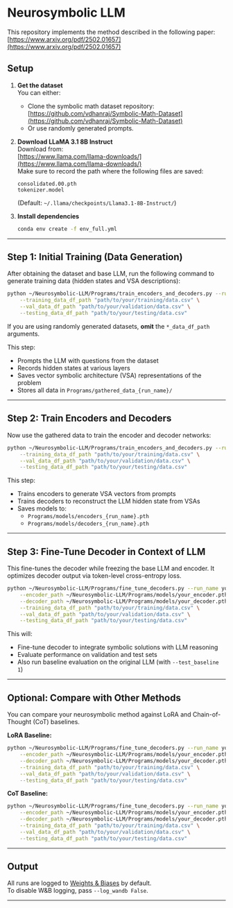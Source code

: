 # Neurosymbolic LLM

This repository implements the method described in the following paper:  [https://www.arxiv.org/pdf/2502.01657](https://www.arxiv.org/pdf/2502.01657)

## Setup

1. **Get the dataset**  
   You can either:
   - Clone the symbolic math dataset repository:  
     [https://github.com/vdhanraj/Symbolic-Math-Dataset](https://github.com/vdhanraj/Symbolic-Math-Dataset)  
   - Or use randomly generated prompts.

2. **Download LLaMA 3.1 8B Instruct**  
   Download from:  
   [https://www.llama.com/llama-downloads/](https://www.llama.com/llama-downloads/)  
   Make sure to record the path where the following files are saved:
   ```
   consolidated.00.pth
   tokenizer.model
   ```
   (Default: `~/.llama/checkpoints/Llama3.1-8B-Instruct/`)

3. **Install dependencies**
   ```bash
   conda env create -f env_full.yml
   ```

---

## Step 1: Initial Training (Data Generation)

After obtaining the dataset and base LLM, run the following command to generate training data (hidden states and VSA descriptions):

```bash
python ~/Neurosymbolic-LLM/Programs/train_encoders_and_decoders.py --run_name your_run_name --generate_data 1 \
    --training_data_df_path "path/to/your/training/data.csv" \
    --val_data_df_path "path/to/your/validation/data.csv" \
    --testing_data_df_path "path/to/your/testing/data.csv"
```

If you are using randomly generated datasets, **omit** the `*_data_df_path` arguments.

This step:
- Prompts the LLM with questions from the dataset
- Records hidden states at various layers
- Saves vector symbolic architecture (VSA) representations of the problem
- Stores all data in `Programs/gathered_data_{run_name}/`

---

## Step 2: Train Encoders and Decoders

Now use the gathered data to train the encoder and decoder networks:

```bash
python ~/Neurosymbolic-LLM/Programs/train_encoders_and_decoders.py --run_name your_run_name --generate_data 0 \
    --training_data_df_path "path/to/your/training/data.csv" \
    --val_data_df_path "path/to/your/validation/data.csv" \
    --testing_data_df_path "path/to/your/testing/data.csv"
```

This step:
- Trains encoders to generate VSA vectors from prompts
- Trains decoders to reconstruct the LLM hidden state from VSAs
- Saves models to:
  - `Programs/models/encoders_{run_name}.pth`
  - `Programs/models/decoders_{run_name}.pth`

---

## Step 3: Fine-Tune Decoder in Context of LLM

This fine-tunes the decoder while freezing the base LLM and encoder. It optimizes decoder output via token-level cross-entropy loss.

```bash
python ~/Neurosymbolic-LLM/Programs/fine_tune_decoders.py --run_name your_run_name --test_baseline 1 \
    --encoder_path ~/Neurosymbolic-LLM/Programs/models/your_encoder.pth \
    --decoder_path ~/Neurosymbolic-LLM/Programs/models/your_decoder.pth \
    --training_data_df_path "path/to/your/training/data.csv" \
    --val_data_df_path "path/to/your/validation/data.csv" \
    --testing_data_df_path "path/to/your/testing/data.csv"
```

This will:
- Fine-tune decoder to integrate symbolic solutions with LLM reasoning
- Evaluate performance on validation and test sets
- Also run baseline evaluation on the original LLM (with `--test_baseline 1`)

---

## Optional: Compare with Other Methods

You can compare your neurosymbolic method against LoRA and Chain-of-Thought (CoT) baselines.

**LoRA Baseline:**
```bash
python ~/Neurosymbolic-LLM/Programs/fine_tune_decoders.py --run_name your_lora_run_name --lora_baseline 1 \
    --encoder_path ~/Neurosymbolic-LLM/Programs/models/your_encoder.pth \
    --decoder_path ~/Neurosymbolic-LLM/Programs/models/your_decoder.pth \
    --training_data_df_path "path/to/your/training/data.csv" \
    --val_data_df_path "path/to/your/validation/data.csv" \
    --testing_data_df_path "path/to/your/testing/data.csv"
```

**CoT Baseline:**
```bash
python ~/Neurosymbolic-LLM/Programs/fine_tune_decoders.py --run_name your_cot_run_name --cot 1 \
    --encoder_path ~/Neurosymbolic-LLM/Programs/models/your_encoder.pth \
    --decoder_path ~/Neurosymbolic-LLM/Programs/models/your_decoder.pth \
    --training_data_df_path "path/to/your/training/data.csv" \
    --val_data_df_path "path/to/your/validation/data.csv" \
    --testing_data_df_path "path/to/your/testing/data.csv"
```

---

## Output

All runs are logged to [Weights & Biases](https://wandb.ai) by default.  
To disable W&B logging, pass `--log_wandb False`.

---
